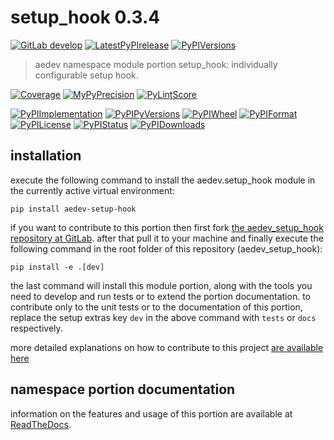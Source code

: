 <!-- THIS FILE IS EXCLUSIVELY MAINTAINED by the project aedev.aedev V0.3.14 -->
<!-- THIS FILE IS EXCLUSIVELY MAINTAINED by the project aedev.tpl_namespace_root V0.3.10 -->
# setup_hook 0.3.4

[![GitLab develop](https://img.shields.io/gitlab/pipeline/aedev-group/aedev_setup_hook/develop?logo=python)](
    https://gitlab.com/aedev-group/aedev_setup_hook)
[![LatestPyPIrelease](
    https://img.shields.io/gitlab/pipeline/aedev-group/aedev_setup_hook/release0.3.3?logo=python)](
    https://gitlab.com/aedev-group/aedev_setup_hook/-/tree/release0.3.3)
[![PyPIVersions](https://img.shields.io/pypi/v/aedev_setup_hook)](
    https://pypi.org/project/aedev-setup-hook/#history)

>aedev namespace module portion setup_hook: individually configurable setup hook.

[![Coverage](https://aedev-group.gitlab.io/aedev_setup_hook/coverage.svg)](
    https://aedev-group.gitlab.io/aedev_setup_hook/coverage/index.html)
[![MyPyPrecision](https://aedev-group.gitlab.io/aedev_setup_hook/mypy.svg)](
    https://aedev-group.gitlab.io/aedev_setup_hook/lineprecision.txt)
[![PyLintScore](https://aedev-group.gitlab.io/aedev_setup_hook/pylint.svg)](
    https://aedev-group.gitlab.io/aedev_setup_hook/pylint.log)

[![PyPIImplementation](https://img.shields.io/pypi/implementation/aedev_setup_hook)](
    https://gitlab.com/aedev-group/aedev_setup_hook/)
[![PyPIPyVersions](https://img.shields.io/pypi/pyversions/aedev_setup_hook)](
    https://gitlab.com/aedev-group/aedev_setup_hook/)
[![PyPIWheel](https://img.shields.io/pypi/wheel/aedev_setup_hook)](
    https://gitlab.com/aedev-group/aedev_setup_hook/)
[![PyPIFormat](https://img.shields.io/pypi/format/aedev_setup_hook)](
    https://pypi.org/project/aedev-setup-hook/)
[![PyPILicense](https://img.shields.io/pypi/l/aedev_setup_hook)](
    https://gitlab.com/aedev-group/aedev_setup_hook/-/blob/develop/LICENSE.md)
[![PyPIStatus](https://img.shields.io/pypi/status/aedev_setup_hook)](
    https://libraries.io/pypi/aedev-setup-hook)
[![PyPIDownloads](https://img.shields.io/pypi/dm/aedev_setup_hook)](
    https://pypi.org/project/aedev-setup-hook/#files)


## installation


execute the following command to install the
aedev.setup_hook module
in the currently active virtual environment:
 
```shell script
pip install aedev-setup-hook
```

if you want to contribute to this portion then first fork
[the aedev_setup_hook repository at GitLab](
https://gitlab.com/aedev-group/aedev_setup_hook "aedev.setup_hook code repository").
after that pull it to your machine and finally execute the
following command in the root folder of this repository
(aedev_setup_hook):

```shell script
pip install -e .[dev]
```

the last command will install this module portion, along with the tools you need
to develop and run tests or to extend the portion documentation. to contribute only to the unit tests or to the
documentation of this portion, replace the setup extras key `dev` in the above command with `tests` or `docs`
respectively.

more detailed explanations on how to contribute to this project
[are available here](
https://gitlab.com/aedev-group/aedev_setup_hook/-/blob/develop/CONTRIBUTING.rst)


## namespace portion documentation

information on the features and usage of this portion are available at
[ReadTheDocs](
https://aedev.readthedocs.io/en/latest/_autosummary/aedev.setup_hook.html
"aedev_setup_hook documentation").
